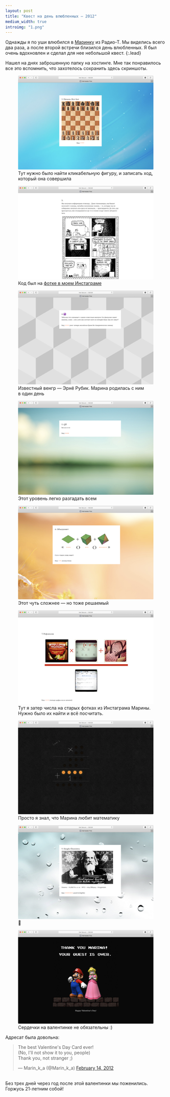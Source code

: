 ```yaml
---
layout: post
title: "Квест на день влюбленных — 2012"
medium_width: true
introimg: "1.png"
---
```


Однажды я по уши влюбился в [Маринку](https://twitter.com/marin_k_a) из Радио-Т. Мы виделись всего два раза, а после второй встречи близился день влюбленных. Я был очень вдохновлен и сделал для нее небольшой квест.
{:.lead}

<!-- more -->

Нашел на днях заброшенную папку на хостинге. Мне так понравилось все это вспомнить, что захотелось сохранить здесь скриншоты.

<figure class="figure--shadow">
  <img src="/i/blog/valentines-day-2012/2.png" alt="">
  <figcaption>Тут нужно было найти кликабельную фигуру, и записать ход, который она совершила</figcaption>
</figure>

<figure class="figure--shadow">
  <img src="/i/blog/valentines-day-2012/3.png" alt="">
  <figcaption>Код был на <a href="https://www.instagram.com/p/G9uLVfikhW/" target="_blank" rel="noreferrer noopener">фотке в моем Инстаграме</a></figcaption>
</figure>

<figure class="figure--shadow">
  <img src="/i/blog/valentines-day-2012/4.png" alt="">
  <figcaption>Известный венгр — Эрнё Рубик. Марина родилась с ним в один день</figcaption>
</figure>

<figure class="figure--shadow">
  <img src="/i/blog/valentines-day-2012/5.png" alt="">
  <figcaption>Этот уровень легко разгадать всем</figcaption>
</figure>

<figure class="figure--shadow">
  <img src="/i/blog/valentines-day-2012/6.png" alt="">
  <figcaption>Этот чуть сложнее — но тоже решаемый</figcaption>
</figure>

<figure class="figure--shadow">
  <img src="/i/blog/valentines-day-2012/7.png" alt="">
  <figcaption>Тут я затер числа на старых фотках из Инстаграма Марины. Нужно было их найти и всё посчитать.</figcaption>
</figure>

<figure class="figure--shadow">
  <img src="/i/blog/valentines-day-2012/8.png" alt="">
  <figcaption>Просто я знал, что Марина любит математику</figcaption>
</figure>

<figure class="figure--shadow">
  <img src="/i/blog/valentines-day-2012/9.png" alt="">
  <figcaption>👾</figcaption>
</figure>

<figure class="figure--shadow">
  <img src="/i/blog/valentines-day-2012/10.png" alt="">
  <figcaption>Сердечки на валентинке не обязательны :)</figcaption>
</figure>

Адресат была довольна:

<blockquote class="twitter-tweet"><p lang="en" dir="ltr">The best Valentine&#39;s Day Card ever! <br>(No, I&#39;ll not show it to you, people) <br>Thank you, not stranger ;)</p>&mdash; Marin_k_a (@Marin_k_a) <a href="https://twitter.com/Marin_k_a/status/169493567566397440?ref_src=twsrc%5Etfw">February 14, 2012</a></blockquote> <script async src="https://platform.twitter.com/widgets.js" charset="utf-8"></script>
<br>
Без трех дней через год после этой валентинки мы поженились. Горжусь 21-летним собой!
